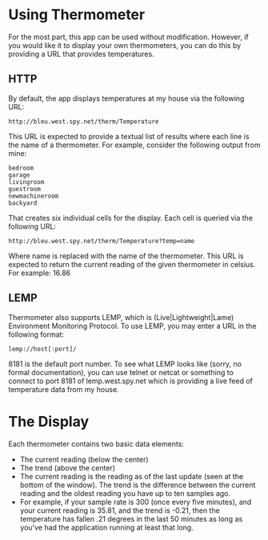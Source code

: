 # Using Thermometer

For the most part, this app can be used without modification. However, if you
would like it to display your own thermometers, you can do this by providing a
URL that provides temperatures.

## HTTP

By default, the app displays temperatures at my house via the following URL:

    http://bleu.west.spy.net/therm/Temperature

This URL is expected to provide a textual list of results where each line is
the name of a thermometer. For example, consider the following output from
mine:

    bedroom
    garage
    livingroom
    guestroom
    newmachineroom
    backyard
			
That creates six individual cells for the display. Each cell is queried via the following URL:

    http://bleu.west.spy.net/therm/Temperature?temp=name

Where name is replaced with the name of the thermometer. This URL is expected
to return the current reading of the given thermometer in celsius. For example:
16.86

## LEMP

Thermometer also supports LEMP, which is (Live|Lightweight|Lame) Environment
Monitoring Protocol. To use LEMP, you may enter a URL in the following format:

    lemp://host[:port]/

8181 is the default port number. To see what LEMP looks like (sorry, no formal
documentation), you can use telnet or netcat or something to connect to port
8181 of lemp.west.spy.net which is providing a live feed of temperature data
from my house.

# The Display

Each thermometer contains two basic data elements:

* The current reading (below the center)
* The trend (above the center)
* The current reading is the reading as of the last update (seen at the bottom of the window). The trend is the difference between the current reading and the oldest reading you have up to ten samples ago.
* For example, if your sample rate is 300 (once every five minutes), and your current reading is 35.81, and the trend is -0.21, then the temperature has fallen .21 degrees in the last 50 minutes as long as you've had the application running at least that long.
